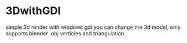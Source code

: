 # 3DwithGDI
simple 3d render with windows gdi you can change the 3d model, only supports blender .obj verticies and triangulation.
